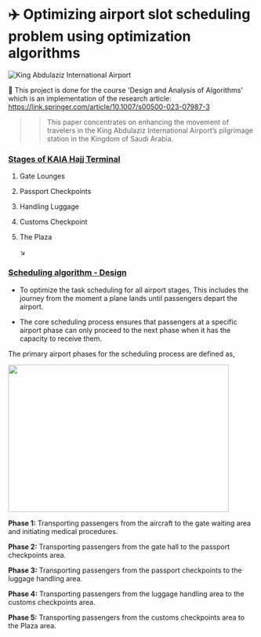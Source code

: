 # ✈️ Optimizing airport slot scheduling problem using optimization algorithms

![King Abdulaziz International Airport](https://c4.wallpaperflare.com/wallpaper/7/509/160/emirates-airline-wallpaper-preview.jpg)

📄 This project is done for the course 'Design and Analysis of Algorithms' which is an implementation of the research article: https://link.springer.com/article/10.1007/s00500-023-07987-3

>> This paper concentrates on enhancing the movement of travelers in the King Abdulaziz International Airport’s pilgrimage station in the Kingdom of Saudi Arabia.

### <ins> Stages of KAIA Hajj Terminal <ins>

1. Gate Lounges
2. Passport Checkpoints
3. Handling Luggage
4. Customs Checkpoint
5. The Plaza

    ↘️

### <ins> Scheduling algorithm - Design <ins>

* To optimize the task scheduling for all airport stages, This includes the journey from the moment a plane lands until passengers depart the airport.

* The core scheduling process ensures that passengers at a specific airport phase can only proceed to the next phase when it has the capacity to receive them.

The primary airport phases for the scheduling process are defined as,

<p align="left">
  <img width="450" height="300" src="https://c4.wallpaperflare.com/wallpaper/833/145/185/airplane-passenger-aircraft-aircraft-airport-wallpaper-preview.jpg">
</p>

**Phase 1:** Transporting passengers from the aircraft to the gate waiting area and initiating medical procedures.

**Phase 2:** Transporting passengers from the gate hall to the passport checkpoints area.

**Phase 3:** Transporting passengers from the passport checkpoints to the luggage handling area.

**Phase 4:** Transporting passengers from the luggage handling area to the customs checkpoints area.

**Phase 5:** Transporting passengers from the customs checkpoints area to the Plaza area.







